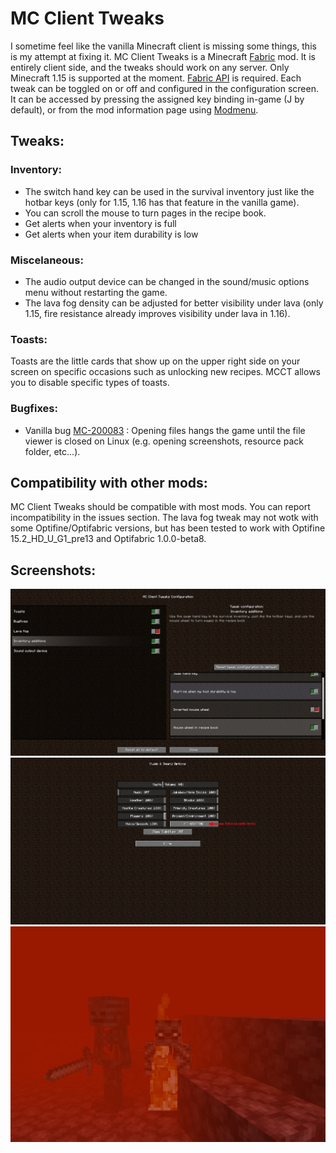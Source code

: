 # MC Client Tweaks
I sometime feel like the vanilla Minecraft client is missing some things, this is my attempt at fixing it.
MC Client Tweaks is a Minecraft [Fabric](https://fabricmc.net/) mod. It is entirely client side, and the tweaks should work on any server. Only Minecraft 1.15 is supported at the moment. [Fabric API](https://www.curseforge.com/minecraft/mc-mods/fabric-api) is required.
Each tweak can be toggled on or off and configured in the configuration screen. It can be accessed by pressing the assigned key binding in-game (J by default), or from the mod information page using [Modmenu](https://www.curseforge.com/minecraft/mc-mods/modmenu).

## Tweaks:
### Inventory:
 * The switch hand key can be used in the survival inventory just like the hotbar keys (only for 1.15, 1.16 has that feature in the vanilla game).
 * You can scroll the mouse to turn pages in the recipe book.
 * Get alerts when your inventory is full
 * Get alerts when your item durability is low
### Miscelaneous:
 * The audio output device can be changed in the sound/music options menu without restarting the game.
 * The lava fog density can be adjusted for better visibility under lava (only 1.15, fire resistance already improves visibility under lava in 1.16).
### Toasts:
Toasts are the little cards that show up on the upper right side on your screen on specific occasions such as unlocking new recipes. MCCT allows you to disable specific types of toasts.
### Bugfixes:
* Vanilla bug [MC-200083](https://bugs.mojang.com/browse/MC-200083) : Opening files hangs the game until the file viewer is closed on Linux (e.g. opening screenshots, resource pack folder, etc...).
 
## Compatibility with other mods:
MC Client Tweaks should be compatible with most mods. You can report incompatibility in the issues section. The lava fog tweak may not wotk with some Optifine/Optifabric versions, but has been tested to work with Optifine 15.2_HD_U_G1_pre13 and Optifabric 1.0.0-beta8.

## Screenshots:
![Configuration menu](https://raw.githubusercontent.com/SmylerMC/mcct/1.16.5/images/mcct_config_screenshot.png)
![Audio menu](https://raw.githubusercontent.com/SmylerMC/mcct/1.16.5/images/mcct_audio_screenshot.png)
![Lava fog](https://raw.githubusercontent.com/SmylerMC/mcct/1.16.5/images/mcct_lava_screenshot.png)

